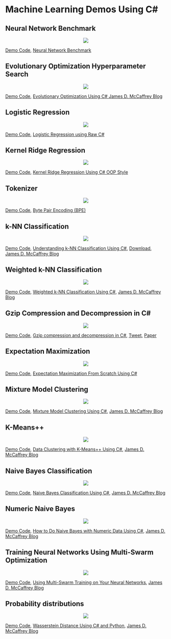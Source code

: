 # Machine Learning Demos Using C#

## Neural Network Benchmark

<p align="center">
  <img src="https://github.com/grensen/ML_demos/blob/main/figures/neural_network_benchmark.png">
</p>

[Demo Code](https://github.com/grensen/ML_demos/blob/main/code/neural_network_benchmark.cs),
[Neural Network Benchmark](https://github.com/grensen/neural_network_benchmark)

## Evolutionary Optimization Hyperparameter Search

<p align="center">
  <img src="https://github.com/grensen/ML_demos/blob/main/figures/evolutionary_optimization.png">
</p>

[Demo Code](https://github.com/grensen/ML_demos/blob/main/code/evolutionary_optimization.cs),
[Evolutionary Optimization Using C# James D. McCaffrey Blog](https://jamesmccaffrey.wordpress.com/2023/01/12/evolutionary-optimization-using-c-2/)

## Logistic Regression

<p align="center">
  <img src="https://github.com/grensen/ML_demos/blob/main/figures/logistic_regression.png">
</p>

[Demo Code](https://github.com/grensen/ML_demos/blob/main/code/logistic_regression.cs),
[Logistic Regression using Raw C#](https://jamesmccaffrey.wordpress.com/2023/02/16/logistic-regression-using-raw-c-2/)

## Kernel Ridge Regression

<p align="center">
  <img src="https://github.com/grensen/ML_demos/blob/main/figures/kernel_ridge_regression">
</p>

[Demo Code](https://github.com/grensen/ML_demos/blob/main/code/kernel_ridge_regression.cs),
[Kernel Ridge Regression Using C# OOP Style](https://jamesmccaffrey.wordpress.com/2023/07/17/kernel-ridge-regression-using-c-oop-style/)

## Tokenizer

<p align="center">
  <img src="https://github.com/grensen/ML_demos/blob/main/figures/tokenizer.png">
</p>

[Demo Code](https://github.com/grensen/ML_demos/blob/main/code/tokenizer.cs),
[Byte Pair Encoding (BPE)](https://github.com/stephentoub/Tokenizer)

## k-NN Classification

<p align="center">
  <img src="https://github.com/grensen/ML_demos/blob/main/figures/k-NN_JMC.png">
</p>

[Demo Code](https://github.com/grensen/ML_demos/blob/main/code/k-NN_JMC_2017.cs),
[Understanding k-NN Classification Using C#](https://learn.microsoft.com/en-us/archive/msdn-magazine/2017/december/test-run-understanding-k-nn-classification-using-csharp),
[Download](https://learn.microsoft.com/en-us/archive/msdn-magazine/2017/december/code-downloads-for-december-2017-msdn-magazine),
[James D. McCaffrey Blog](https://jamesmccaffrey.wordpress.com/2017/12/06/understanding-k-nn-classification-using-c/)

## Weighted k-NN Classification

<p align="center">
  <img src="https://github.com/grensen/ML_demos/blob/main/figures/k-NN_Weighted_JMC.png">
</p>

[Demo Code](https://github.com/grensen/ML_demos/blob/main/code/k-NN_Weighted_JMC_2022.cs),
[Weighted k-NN Classification Using C#](https://visualstudiomagazine.com/articles/2022/05/19/weighted-k-nn-classification.aspx),
[James D. McCaffrey Blog](https://jamesmccaffrey.wordpress.com/2022/06/08/weighted-k-nn-classification-using-csharp-2/)

## Gzip Compression and Decompression in C#

<p align="center">
  <img src="https://github.com/grensen/ML_demos/blob/main/figures/gzip.png">
</p>

[Demo Code](https://github.com/grensen/ML_demos/blob/main/code/gzip.cs),
[Gzip compression and decompression in C#](https://stackoverflow.com/questions/25134897/gzip-compression-and-decompression-in-c-sharp),
[Tweet](https://twitter.com/rasbt/status/1679680423671001090),
[Paper](https://aclanthology.org/2023.findings-acl.426.pdf)

## Expectation Maximization

<p align="center">
  <img src="https://github.com/grensen/ML_demos/blob/main/figures/expectation_maximization.png">
</p>

[Demo Code](https://github.com/grensen/ML_demos/blob/main/code/expectation_maximization.cs),
[Expectation Maximization From Scratch Using C#](https://github.com/grensen/ExpectationMaximization)

## Mixture Model Clustering

<p align="center">
  <img src="https://github.com/grensen/ML_demos/blob/main/figures/mixture_model_clustering.png">
</p>

[Demo Code](https://github.com/grensen/ML_demos/blob/main/code/mixture_model_clustering.cs),
[Mixture Model Clustering Using C#](https://learn.microsoft.com/en-us/archive/msdn-magazine/2019/november/test-run-mixture-model-clustering-using-csharp),
[James D. McCaffrey Blog](https://jamesmccaffrey.wordpress.com/2019/11/03/mixture-model-clustering-using-c/)

## K-Means++ 

<p align="center">
  <img src="https://github.com/grensen/ML_demos/blob/main/figures/mixture_model_clustering.png">
</p>

[Demo Code](https://github.com/grensen/ML_demos/blob/main/code/k_means++.cs),
[Data Clustering with K-Means++ Using C#](https://visualstudiomagazine.com/articles/2020/05/06/data-clustering-k-means.aspx),
[James D. McCaffrey Blog](https://jamesmccaffrey.wordpress.com/2020/05/08/data-clustering-with-k-means-using-c/)

## Naive Bayes Classification

<p align="center">
  <img src="https://github.com/grensen/ML_demos/blob/main/figures/naive_bayes_classification.png">
</p>

[Demo Code](https://github.com/grensen/ML_demos/blob/main/code/naive_bayes_classification.cs),
[Naive Bayes Classification Using C#](https://visualstudiomagazine.com/articles/2022/05/02/naive-bayes-classification-csharp.aspx),
[James D. McCaffrey Blog](https://jamesmccaffrey.wordpress.com/2022/05/16/naive-bayes-classification-using-csharp-in-visual-studio-magazine/)

## Numeric Naive Bayes

<p align="center">
  <img src="https://github.com/grensen/ML_demos/blob/main/figures/numeric_naive_bayes.png">
</p>

[Demo Code](https://github.com/grensen/ML_demos/blob/main/code/numeric_naive_bayes.cs),
[How to Do Naive Bayes with Numeric Data Using C#](https://visualstudiomagazine.com/articles/2019/11/12/naive-bayes-csharp),
[James D. McCaffrey Blog](https://visualstudiomagazine.com/articles/2019/11/12/naive-bayes-csharp)

## Training Neural Networks Using Multi-Swarm Optimization

<p align="center">
  <img src="https://github.com/grensen/ML_demos/blob/main/figures/multi_swarm_nn_training.png">
</p>

[Demo Code](https://github.com/grensen/ML_demos/blob/main/code/multi_swarm_nn_training.cs),
[Using Multi-Swarm Training on Your Neural Networks](https://visualstudiomagazine.com/articles/2015/02/01/using-multi-swarm-training.aspx),
[James D. McCaffrey Blog](https://jamesmccaffrey.wordpress.com/2015/02/16/training-neural-networks-using-multi-swarm-optimization/)


## Probability distributions
<p align="center">
  <img src="https://github.com/grensen/ML_demos/blob/main/figures/distribution_distance.png">
</p>

[Demo Code](https://github.com/grensen/ML_demos/blob/main/code/distribution_distance.cs),
[Wasserstein Distance Using C# and Python](https://visualstudiomagazine.com/articles/2021/08/16/wasserstein-distance.aspx),
[James D. McCaffrey Blog](https://jamesmccaffrey.wordpress.com/2021/08/23/comparing-wasserstein-distance-with-kullback-leibler-distance/)
